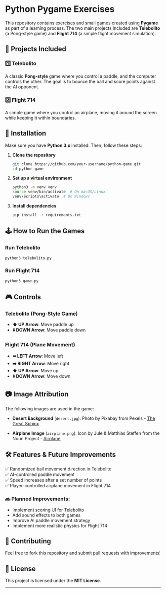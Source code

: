 # Python Pygame Exercises

This repository contains exercises and small games created using **Pygame** as part of a learning process. The two main projects included are **Telebolito** (a Pong-style game) and **Flight 714** (a simple flight movement simulation).

## 🚀 Projects Included
### **1️⃣ Telebolito**
A classic **Pong-style** game where you control a paddle, and the computer controls the other. The goal is to bounce the ball and score points against the AI opponent.

### **2️⃣ Flight 714**
A simple game where you control an airplane, moving it around the screen while keeping it within boundaries.

## 📌 Installation
Make sure you have **Python 3.x** installed. Then, follow these steps:

1. **Clone the repository**
   ```bash
   git clone https://github.com/your-username/python-game.git
   cd python-game
   ```
2. **Set up a virtual environment**
   ```bash
   python3 -m venv venv
   source venv/bin/activate  # On macOS/Linux
   venv\Scripts\activate  # On Windows
   ```
3. **Install dependencies**
   ```bash
   pip install -r requirements.txt
   ```

## 🕹️ How to Run the Games

### **Run Telebolito**
```bash
python3 telebolito.py
```
### **Run Flight 714**
```bash
python3 game.py
```

## 🎮 Controls
### **Telebolito (Pong-Style Game)**
- **⬆️ UP Arrow**: Move paddle up
- **⬇️ DOWN Arrow**: Move paddle down

### **Flight 714 (Plane Movement)**
- **⬅️ LEFT Arrow**: Move left
- **➡️ RIGHT Arrow**: Move right
- **⬆️ UP Arrow**: Move up
- **⬇️ DOWN Arrow**: Move down

## 📷 Image Attribution
The following images are used in the game:
- **Desert Background** (`desert.jpg`): Photo by Pixabay from Pexels - [The Great Sphinx](https://www.pexels.com/photo/the-great-sphinx-262786/)

- **Airplane Image** (`airplane.png`): Icon by Jule & Matthias Steffen from the Noun Project - [Airplane](https://thenounproject.com/icon/airplane-5096/)



## 🛠️ Features & Future Improvements
✅ Randomized ball movement direction in Telebolito  
✅ AI-controlled paddle movement  
✅ Speed increases after a set number of points  
✅ Player-controlled airplane movement in Flight 714  

### 🔜 Planned Improvements:
- Implement scoring UI for Telebolito
- Add sound effects to both games
- Improve AI paddle movement strategy
- Implement more realistic physics for Flight 714

## 🤝 Contributing
Feel free to fork this repository and submit pull requests with improvements!

## 📜 License
This project is licensed under the **MIT License**.

---
